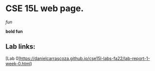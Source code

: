 # CSE 15L web page.


_fun_

__bold fun__ 


## Lab links:

[Lab 0]https://danielcarrascoza.github.io/cse15l-labs-fa22/lab-report-1-week-0.html)

